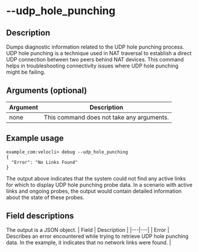 #	--udp_hole_punching

##	Description
Dumps diagnostic information related to the UDP hole punching process. UDP hole punching is a technique used in NAT traversal to establish a direct UDP connection between two peers behind NAT devices. This command helps in troubleshooting connectivity issues where UDP hole punching might be failing.

##  Arguments (optional)
| Argument | Description |
|---|---|
| none | This command does not take any arguments. |

##  Example usage
```
example_com:velocli> debug --udp_hole_punching
{
  "Error": "No Links Found"
}
```
The output above indicates that the system could not find any active links for which to display UDP hole punching probe data. In a scenario with active links and ongoing probes, the output would contain detailed information about the state of these probes.

##  Field descriptions
The output is a JSON object.
| Field | Description |
|---|---|
| Error | Describes an error encountered while trying to retrieve UDP hole punching data. In the example, it indicates that no network links were found. |